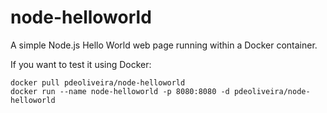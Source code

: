 # node-helloworld

A simple Node.js Hello World web page running within a Docker container.

If you want to test it using Docker:
```
docker pull pdeoliveira/node-helloworld
docker run --name node-helloworld -p 8080:8080 -d pdeoliveira/node-helloworld
```